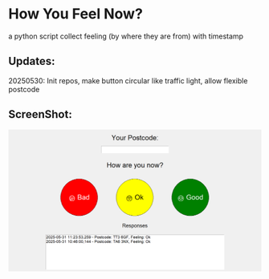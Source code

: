 # How You Feel Now?

a python script collect feeling (by where they are from) with timestamp

## Updates:

20250530: Init repos, make button circular like traffic light, allow flexible postcode

## ScreenShot:

![1748687625981](image/README/1748687625981.png)
